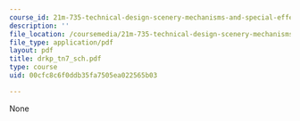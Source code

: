 ```yaml
---
course_id: 21m-735-technical-design-scenery-mechanisms-and-special-effects-spring-2004
description: ''
file_location: /coursemedia/21m-735-technical-design-scenery-mechanisms-and-special-effects-spring-2004/00cfc8c6f0ddb35fa7505ea022565b03_drkp_tn7_sch.pdf
file_type: application/pdf
layout: pdf
title: drkp_tn7_sch.pdf
type: course
uid: 00cfc8c6f0ddb35fa7505ea022565b03

---
```

None